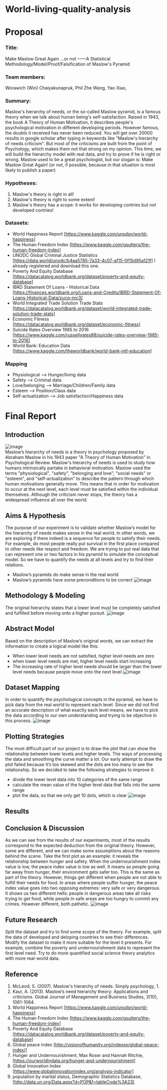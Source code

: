 # World-living-quality-analysis
# Proposal
### Title:
Make Maslow Great Again ...or not
——A Statistical Methodology/Model/Proof/Falsification of Maslow's Pyramid

### Team members:
Worawich (Win) Chaiyakunapruk,
Phil Zhe Wang, 
Yao Xiao,  

### Summary: 
Maslow's hierarchy of needs, or the so-called Maslow pyramid, is a famous theory when we talk about human being's self-satisfaction. Raised in 1943, the book A Theory of Human Motivation, it describes people's psychological motivation in different developing periods.
However famous, the doubts it received has never been reduced. You will get over 20000 results in google scholar after typing in keywords like "Maslow's hierarchy of needs criticism".
But most of the criticisms are built from the point of Psychology, which makes them not that strong on my opinion.
This time, we will build the hierarchy model with real data, and try to prove if he is right or wrong.
Maslow used to be a great psychologist, but our slogan is:
Make Maslow Great Again! (or not, if possible, because in that situation is most likely to publish a paper)

### Hypotheses: 
1. Maslow's theory is right in all!
2. Maslow's theory is right to some extent!
3. Maslow's theory has a scope: it works for developing contries but not developed contries!

### Datasets:	
- World Happiness Report [https://www.kaggle.com/unsdsn/world-happiness]
- The Human Freedom Index [https://www.kaggle.com/gsutters/the-human-freedom-index]
- UNODC Global Criminal Justice Statistics [https://data.world/unodc/b4aa5785-7a33-4c07-af15-0f15d95a121f] I already registered and download this one.
- Poverty And Equity Database [https://datacatalog.worldbank.org/dataset/poverty-and-equity-database]
- IBRD Statement Of Loans - Historical Data [https://finances.worldbank.org/Loans-and-Credits/IBRD-Statement-Of-Loans-Historical-Data/zucq-nrc3]
- World Integrated Trade Solution Trade Stats [https://datacatalog.worldbank.org/dataset/world-integrated-trade-solution-trade-stats]
- Economic Fitness [https://datacatalog.worldbank.org/dataset/economic-fitness]
- Suicide Rates Overview 1985 to 2016 [https://www.kaggle.com/russellyates88/suicide-rates-overview-1985-to-2016]
- World Bank: Education Data [https://www.kaggle.com/theworldbank/world-bank-intl-education]

### Mapping
- Physiological ——> Hunger/living data
- Safety ——> Criminal data
- Love/belonging ——> Marriage/Children/Family data
- Esteem ——> Position/Class data
- Self-actualization ——> Job satisfaction/Happiness data

# Final Report
## Introduction
![image](https://github.com/winwowin/World-living-quality-analysis/blob/master/images/Pyramid1.PNG)
<Br/>Maslow’s hierarchy of needs is a theory in psychology proposed by Abraham Maslow in his 1943 paper "A Theory of Human Motivation" in Psychological Review. 
Maslow's hierarchy of needs is used to study how humans intrinsically partake in behavioral motivation. Maslow used the terms "physiological", "safety", "belonging and love", "social needs" or "esteem", and "self-actualization" to describe the pattern through which human motivations generally move.
This means that in order for motivation to occur at the next level, each level must be satisfied within the individual themselves.
Although the criticism never stops, the theory has a widespread influence all over the world.
## Aims & Hypothesis
The purpose of our experiment is to validate whether Maslow’s model for the hierarchy of needs makes sense in the real world. In other words, we are exploring if there indeed is a sequence for people to satisfy their needs. For example, do most people really put survival in the first place compared to other needs like respect and freedom.
We are trying to put real data that can represent one or two factors in his pyramid to simulate the conceptual model. So we have to quantify the needs at all levels and try to find their relations.
- Maslow’s pyramids do make sense in the real world
- Maslow’s pyramids have some preconditions to be correct
![image](https://github.com/winwowin/World-living-quality-analysis/blob/master/images/MMGA.PNG)
## Methodology & Modeling
The original hierarchy states that a lower level must be completely satisfied and fulfilled before moving onto a higher pursuit. 
![image](https://github.com/winwowin/World-living-quality-analysis/blob/master/images/model.PNG)
## Abstract Model
Based on the description of Maslow’s original words, we can extract the information to create a logical model like this:
- When lower level needs are not satisfied, higher level needs are zero
- when lower level needs are met, higher level needs start increasing
- The increasing rate of higher level needs should be larger than the lower level needs because people move onto the next level
![image](https://github.com/winwowin/World-living-quality-analysis/blob/master/images/Formula.PNG)
## Dataset Mapping
In order to quantify the psychological concepts in the pyramid, we have to pick data from the real world to represent each level. Since we did not find an accurate description of what exactly each level means, we have to pick the data according to our own understanding and trying to be objective in this process.
![image](https://github.com/winwowin/World-living-quality-analysis/blob/master/images/DataMapping.PNG)

## Plotting Strategies
The most difficult part of our project is to draw the plot that can show the relationship between lower levels and higher levels. The ways of processing the data and smoothing the curve matter a lot. Our early attempt to draw the plot failed because it’s too skewed and the dots are too many to see the relationship. So we decided to take the following strategies to improve it:
- divide the lower level data into 10 categories of the same range
- calculate the mean value of the higher level data that falls into the same range
- plot the data, so that we only get 10 dots, which is clear
![image](https://github.com/winwowin/World-living-quality-analysis/blob/master/images/PlottingStrategies.PNG)
## Results
## Conclusion & Discussion
As we can see from the results of our experiments, most of the results correspond to the expected deduction from the original theory. However, some are different, and we can make some assumptions about the reasons behind the scene.
Take the first plot as an example: it reveals the relationship between hunger and safety. When the undernourishment index value is low, the peace index value is low as well. It means as people going far away from hunger, their environment gets safer too. This is the same as part of the theory. However, things get different when people are not able to fulfill their needs for food. In areas where people suffer hunger, the peace index value goes into two opposing extremes: very safe or very dangerous. It shows us two different hells: people in dangerous areas take all risks trying to get food, while people in safe areas are too hungry to commit any crimes. However different, both pathetic. 
![image](https://github.com/winwowin/World-living-quality-analysis/blob/master/images/Discussion.PNG)
## Future Research
Split the dataset and try to find some scope of the theory. For example, split the data of developed and deloping countries to see their differences.
Modify the dataset to make it more suitable for the level it presents. For example, combine the poverty and undernourishment data to represent the first level need.
Try to do more quantified social science theory analytics with more real-world data.
## Reference
1. McLeod, S. (2007). Maslow's hierarchy of needs. Simply psychology, 1.
2. Kaur, A. (2013). Maslow’s need hierarchy theory: Applications and criticisms. Global Journal of Management and Business Studies, 3(10), 1061-1064.
3. World Happiness Report [https://www.kaggle.com/unsdsn/world-happiness]
4. The Human Freedom Index [https://www.kaggle.com/gsutters/the-human-freedom-index] 
5. Poverty And Equity Database [https://datacatalog.worldbank.org/dataset/poverty-and-equity-database]
6. Global peace index [http://visionofhumanity.org/indexes/global-peace-index/]
7. Hunger and Undernourishment, Max Roser and Hannah Ritchie, [https://ourworldindata.org/hunger-and-undernourishment]
8. Global Innovation Index [https://www.globalinnovationindex.org/analysis-indicator]
9. population by marital status,  Demographic Statistics Database, [http://data.un.org/Data.aspx?d=POP&f=tableCode%3A23]
